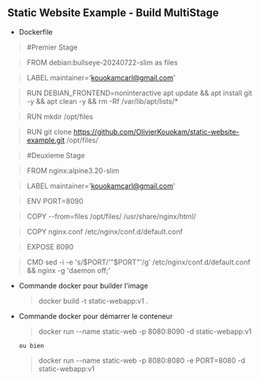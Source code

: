 Static Website Example - Build MultiStage
-----------------------------------------
 - Dockerfile

> #Premier Stage

> FROM debian:bullseye-20240722-slim as files

> LABEL maintainer='kouokamcarl@gmail.com'

> RUN DEBIAN_FRONTEND=noninteractive apt update && apt install git -y && apt clean -y && rm -Rf /var/lib/apt/lists/*

> RUN mkdir /opt/files

> RUN git clone https://github.com/OlivierKouokam/static-website-example.git /opt/files/

> #Deuxieme Stage

> FROM nginx:alpine3.20-slim

> LABEL maintainer='kouokamcarl@gmail.com'

> ENV PORT=8090

> COPY --from=files /opt/files/ /usr/share/nginx/html/

> COPY nginx.conf /etc/nginx/conf.d/default.conf

> EXPOSE 8090

> CMD sed -i -e 's/$PORT/'"$PORT"'/g' /etc/nginx/conf.d/default.conf && nginx -g 'daemon off;'


 - Commande docker pour builder l'image

    > docker build -t static-webapp:v1 .

 - Commande docker pour démarrer le conteneur

    > docker run --name static-web -p 8080:8090 -d static-webapp:v1

       ou bien

    > docker run --name static-web -p 8080:8080 -e PORT=8080 -d static-webapp:v1
